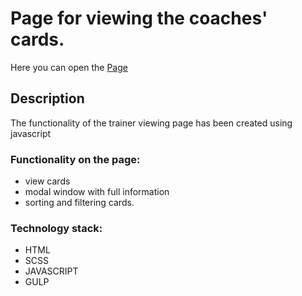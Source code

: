 # Page for viewing the coaches' cards.

Here you can open the [Page](https://nadiiayena.github.io/step2-trainer-cards/)

## Description
The functionality of the trainer viewing page has been created using javascript

### Functionality on the page: 
* view cards
* modal window with full information
* sorting and filtering cards.

### Technology stack:
* HTML
* SCSS
* JAVASCRIPT
* GULP

  
